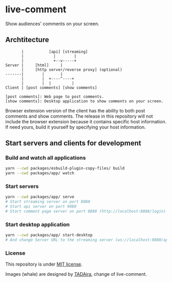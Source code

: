 # live-comment

Show audiences' comments on your screen.

## Archtitecture

```
       |           [api] [streaming]
       |             |        |
       |             +--v-----+
Server |     [html]     |
       |     [http server/reverse proxy] (optional)
-------|        |       |
       |        |  +----^----+
       |        |  |         |
Client | [post comments] [show comments]

[post comments]: Web page to post comments.
[show comments]: Desktop application to show comments on your screen.
```
Browser extension version of the client has the ability to both post comments and show comments.
The release in this repository will not include the browser extension because it contains specific host information. If need yours, build it yourself by specifying your host information.


## Start servers and clients for development

### Build and watch all applications
```bash
yarn --cwd packages/esbuild-plugin-copy-files/ build
yarn --cwd packages/app/ watch
```

### Start servers
```bash
yarn --cwd packages/app/ serve
# Start streaming server on port 8080
# Start api server on port 9080
# Start comment page server on port 8888 (http://localhost:8888/login)
```

### Start desktop application
```bash
yarn --cwd packages/app/ start-desktop
# And change Server URL to the streaming server (ws://localhost:8080/app) in its settings.
```

### License

This repository is under [MIT license](https://opensource.org/licenses/MIT).

Images (whale) are designed by [TADAira](https://www.sasagawa-brand.co.jp/tada/detail.php?id=1145&cid=4&cid2=14), change of live-comment.